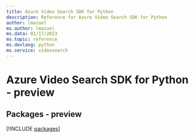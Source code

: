 ```yaml
---
title: Azure Video Search SDK for Python
description: Reference for Azure Video Search SDK for Python
author: lmazuel
ms.author: lmazuel
ms.data: 01/17/2023
ms.topic: reference
ms.devlang: python
ms.service: videosearch
---
```

# Azure Video Search SDK for Python - preview
## Packages - preview
[!INCLUDE [packages](video-search-index.md)]